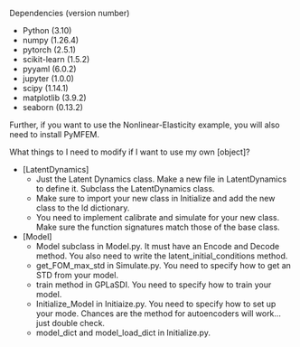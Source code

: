 Dependencies (version number)
- Python        (3.10)
- numpy         (1.26.4)
- pytorch       (2.5.1)
- scikit-learn  (1.5.2)
- pyyaml        (6.0.2)
- jupyter       (1.0.0)
- scipy         (1.14.1)
- matplotlib    (3.9.2)
- seaborn       (0.13.2)

Further, if you want to use the Nonlinear-Elasticity example, you will also need to install PyMFEM.

What things to I need to modify if I want to use my own [object]?
- [LatentDynamics]
    - Just the Latent Dynamics class. Make a new file in LatentDynamics to define it. Subclass the 
    LatentDynamics class. 
    - Make sure to import your new class in Initialize and add the new class to the ld dictionary. 
    - You need to implement calibrate and simulate for your new class. Make sure the function 
    signatures match those of the base class.
- [Model]
    - Model subclass in Model.py. It must have an Encode and Decode method. You also need to write
    the latent_initial_conditions method. 
    - get_FOM_max_std in Simulate.py. You need to specify how to get an STD from your model. 
    - train method in GPLaSDI. You need to specify how to train your model.
    - Initialize_Model in Initiaize.py. You need to specify how to set up your mode. Chances are 
    the method for autoencoders will work... just double check.
    - model_dict and model_load_dict in Initialize.py.
